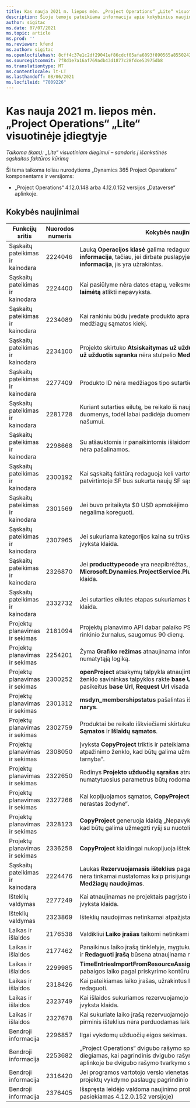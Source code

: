 ```yaml
---
title: Kas nauja 2021 m. liepos mėn. „Project Operations“ „Lite“ visuotinėje įdiegtyje
description: Šioje temoje pateikiama informacija apie kokybinius naujinimus, kuriuos galima rasti 2021 m. liepos mėn. „Project Operations“ „Lite“ visuotinėje įdiegtyje.
author: sigitac
ms.date: 07/07/2021
ms.topic: article
ms.prod: ''
ms.reviewer: kfend
ms.author: sigitac
ms.openlocfilehash: 8cff4c37e1c2df29041ef86cdcf05afa6093f890565a855024202e87fd533ea5
ms.sourcegitcommit: 7f8d1e7a16af769adb43d1877c28fdce53975db8
ms.translationtype: MT
ms.contentlocale: lt-LT
ms.lasthandoff: 08/06/2021
ms.locfileid: "7009226"
---
```

# <a name="whats-new-july-2021---project-operations-lite-deployment"></a>Kas nauja 2021 m. liepos mėn. „Project Operations“ „Lite“ visuotinėje įdiegtyje

_Taikoma (kam): „Lite“ visuotiniam diegimui – sandoris į išankstinės sąskaitos faktūros kūrimą_

Ši tema taikoma toliau nurodytiems „Dynamics 365 Project Operations“ komponentams ir versijoms:

  - „Project Operations“ 4.12.0.148 arba 4.12.0.152 versijos „Dataverse“ aplinkoje.

## <a name="quality-updates"></a>Kokybės naujinimai
| **Funkcijų sritis**              | **Nuorodos numeris** | **Kokybės naujinimas**                                                                                                                                                                                             |
|-------------------------------|----------------------|----------------------------------------------------------------------------------------------------------------------------------------------------------------------------------------------------------------|
| Sąskaitų pateikimas ir kainodara           | 2224046              | Lauką **Operacijos klasė** galima redaguoti skirtuke **Pasiūlymo eilutės informacija**, tačiau, jei dirbate puslapyje **Pasiūlymo eilutės informacija**, jis yra užrakintas.                                                                     |
| Sąskaitų pateikimas ir kainodara           | 2224400              | Kai pasiūlyme nėra datos etapų, veiksmo **Uždaryti pasiūlymą kaip laimėtą** atlikti nepavyksta.                                                                                                                                    |
| Sąskaitų pateikimas ir kainodara           | 2234089              | Kai rankiniu būdu įvedate produkto aprašą, jis išvalomas įvedus medžiagų sąmatos kiekį.                                                                                                                         |
| Sąskaitų pateikimas ir kainodara           | 2234100              | Projekto skirtuko **Atsiskaitymas už užduotis** tinklelyje **Atsiskaitymo už užduotis sąranka** nėra stulpelio **Medžiaga** ir jo reikšmės.                                                                                                       |
| Sąskaitų pateikimas ir kainodara           | 2277409              | Produkto ID nėra medžiagos tipo sutarties eilutės duomenyse.                                                                                                                                        |
| Sąskaitų pateikimas ir kainodara           | 2281728              | Kuriant sutarties eilutę, be reikalo iš naujo įvertinami faktiniai duomenys, todėl labai padidėja duomenų apimtis, o tai turi įtakos našumui.                                                                                |
| Sąskaitų pateikimas ir kainodara           | 2298668              | Su atšauktomis ir panaikintomis išlaidomis susietos žurnalo eilutės nėra pašalinamos.                                                                                                                                     |
| Sąskaitų pateikimas ir kainodara           | 2300192              | Kai sąskaitą faktūrą redaguoja keli vartotojai, gali būti, kad patvirtintoje SF bus sukurta naujų SF sąskaitos eilutės duomenų.                                                                                   |
| Sąskaitų pateikimas ir kainodara           | 2301569              | Jei buvo pritaikyta \$0 USD apmokėjimo suma, sąskaitų faktūrų negalima koreguoti.                                                                                                                                        |
| Sąskaitų pateikimas ir kainodara           | 2307965              | Jei sukuriama kategorijos kaina su trūkstamomis reikšmėmis, įvyksta klaida.                                                                                                                           |
| Sąskaitų pateikimas ir kainodara           | 2326870              | Jei **producttypecode** yra neapibrėžtas, įvyksta **Microsoft.Dynamics.ProjectService.Plugins.PostInvoiceLineDelete** klaida.                                                                            |
| Sąskaitų pateikimas ir kainodara           | 2332732              | Jei sutarties eilutės etapas sukuriamas be užsakymo eilutės, įvyksta klaida.                                                                                                                |
| Projektų planavimas ir sekimas | 2181094              | Projektų planavimo API dabar palaiko PSS žurnalus ir operacijų rinkinio žurnalus, saugomus 90 dienų.                                                                                                                  |
| Projektų planavimas ir sekimas | 2254201              | Žyma **Grafiko režimas** atnaujinama informacija, apibūdinančia numatytąją logiką.                                                                                                                                      |
| Projektų planavimas ir sekimas | 2300252              | **openProject** atsakymų talpykla atnaujinta – joje yra atpažinimo ženklo savininkas talpyklos rakte **base Url** ir **Segment Url**, kad, pasikeitus **base Url**, **Request Url** visada būtų galima sukurti iš naujo. |
| Projektų planavimas ir sekimas | 2301312              | **msdyn_membershipstatus** pašalintas iš rodinio **Projekto komandos narys**.                                                                                                                                        |
| Projektų planavimas ir sekimas | 2302759              | Produktai be reikalo iškviečiami skirtukuose **Išteklių priskyrimai**, **Sąmatos** ir **Išlaidų sąmatos**.                                                                                                        |
| Projektų planavimas ir sekimas | 2308050              | Įvyksta **CopyProject** triktis ir pateikiama klaida „Nepavyko gauti atpažinimo ženklo, kad būtų galima užmegzti ryšį su nuotoline tarnyba“.                                                                                                                           |
| Projektų planavimas ir sekimas | 2322650              | Rodinys **Projekto užduočių sąrašas** atnaujintas, kad pagal numatytuosius parametrus būtų rodoma užduoties data.                                                                                                            |
| Projektų planavimas ir sekimas | 2327266              | Kai kopijuojamos sąmatos, **CopyProject** generuoja klaidą „Raktas nerastas žodyne“.                                                                                                      |
| Projektų planavimas ir sekimas | 2328123              | **CopyProject** generuoja klaidą „Nepavyko gauti atpažinimo ženklo, kad būtų galima užmegzti ryšį su nuotoline tarnyba“.                                                                                                                          |
| Projektų planavimas ir sekimas | 2336258              | **CopyProject** klaidingai nukopijuoja išteklių padėčių pavadinimus.                                                                                                                                                 |
| Sąskaitų pateikimas ir kainodara           | 2224476              | Laukas **Rezervuojamasis išteklius** pagal numatytuosius parametrus nėra tinkamai nustatomas kaip prisijungęs vartotojas puslapyje **Medžiagų naudojimas**.                                                                                                            |
| Išteklių valdymas           | 2277249              | Kai atnaujinamas ne projektais pagrįsto ištekliaus reikalavimas, įvyksta klaida.                                                                                                            |
| Išteklių valdymas           | 2323869              | Išteklių naudojimas netinkamai atpažįsta filtruotus išteklius.                                                                                                                                             |
| Laikas ir išlaidos              | 2176538              | Valdikliui **Laiko įrašas** taikomi netinkami filtrų operatoriai.                                                                                                                                                   |
| Laikas ir išlaidos              | 2177462              | Panaikinus laiko įrašą tinklelyje, mygtukų **Pateikti**, **Atšaukti**, **Naikinti** ir **Redaguoti įrašą** būsena atnaujinama ne taip, kaip tikimasi.                                                                                        |
| Laikas ir išlaidos              | 2299985              | **TimeEntriesImportFromResourceAssignment** netvarko pradžios / pabaigos laiko pagal priskyrimo kontūrus.                                                                                                  |
| Laikas ir išlaidos              | 2318426              | Kai pateikiamas laiko įrašas, užrakintus laukus vis dar galima redaguoti.                                                                                                                                   |
| Laikas ir išlaidos              | 2323749              | Kai išlaidos sukuriamos rezervuojamojo ištekliaus skirtuke **Susiję**, įvyksta klaida.                                                                                                      |
| Laikas ir išlaidos              | 2327678              | Kai sukuriate laiko įrašą rezervuojamojo ištekliaus skirtuke **Susiję**, pirminis išteklius nėra perduodamas laiko įrašo valdikliui.                                                                            |
| Bendroji informacija                       | 2296857              | Ilgai vykdomų užduočių eigos sekimas.                                                                                                                                                                        |
| Bendroji informacija                       | 2253682              | „Project Operations“ dvigubo rašymo sprendimas neturi būti diegiamas, kai pagrindinis dvigubo rašymo sprendimas įdiegtas aplinkoje be dvigubo rašymo tvarkymo sprendimo.                                                |
| Bendroji informacija                       | 2316420              | Jei programos vartotojo verslo vienetas pakeičiamas, įvyksta projektų vykdymo paslaugų pagrindinio sprendimo parengimo triktis.                                                                                                                     |
| Bendroji informacija                       | 2376405              | Išspręsta leidėjo valdoma naujinimo problema (Kokybiškas naujinys pasiekiamas 4.12.0.152 versijoje)                                                                                                                     |
